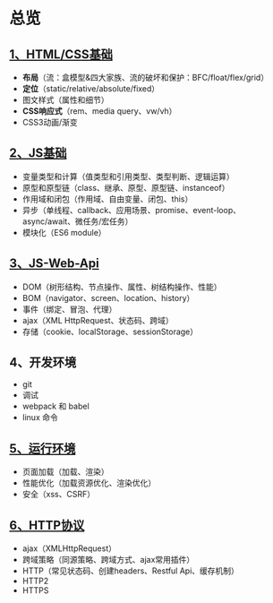 # 总览

## [1、HTML/CSS基础](./HTML&CSS.md)
- **布局**（流：盒模型&四大家族、流的破坏和保护：BFC/float/flex/grid）
- **定位**（static/relative/absolute/fixed）
- 图文样式（属性和细节）
- **CSS响应式**（rem、media query、vw/vh）
- CSS3动画/渐变

## [2、JS基础](./JavaScript.md)
- 变量类型和计算（值类型和引用类型、类型判断、逻辑运算）
- 原型和原型链（class、继承、原型、原型链、instanceof）
- 作用域和闭包（作用域、自由变量、闭包、this）
- 异步（单线程、callback、应用场景、promise、event-loop、async/await、微任务/宏任务）
- 模块化（ES6 module）

## [3、JS-Web-Api](./JSWebApi.md)
- DOM（树形结构、节点操作、属性、树结构操作、性能）
- BOM（navigator、screen、location、history）
- 事件（绑定、冒泡、代理）
- ajax（XML HttpRequest、状态码、跨域）
- 存储（cookie、localStorage、sessionStorage）

## 4、开发环境
- git
- 调试
- webpack 和 babel
- linux 命令

## [5、运行环境](./运行环境.md)
- 页面加载（加载、渲染）
- 性能优化（加载资源优化、渲染优化）
- 安全（xss、CSRF）

## [6、HTTP协议](./HTTP协议.md)
- ajax（XMLHttpRequest）
- 跨域策略（同源策略、跨域方式、ajax常用插件）
- HTTP（常见状态码、创建headers、Restful Api、缓存机制）
- HTTP2
- HTTPS
